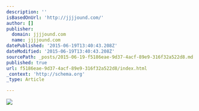 ```yaml
---
description: ''
isBasedOnUrl: 'http://jjjjound.com/'
author: []
publisher:
  domain: jjjjound.com
  name: jjjjound.com
datePublished: '2015-06-19T13:40:43.208Z'
dateModified: '2015-06-19T13:40:43.208Z'
sourcePath: _posts/2015-06-19-f5186eae-9d37-4acf-89e9-316f32a522d8.md
published: true
url: f5186eae-9d37-4acf-89e9-316f32a522d8/index.html
_context: 'http://schema.org'
_type: Article

---
```

![](http://lh5.ggpht.com/-HWsgvgDgRLk/VO5yq1wXS8I/AAAAAAAA8t8/6MKJsV0Ip7Q/GrahamGreyTweed.jpg?imgmax=576)